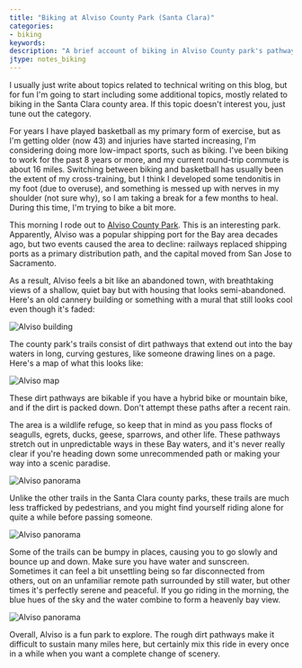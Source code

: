 ```yaml
---
title: "Biking at Alviso County Park (Santa Clara)"
categories:
- biking
keywords:
description: "A brief account of biking in Alviso County park's pathways."
jtype: notes_biking
---
```


I usually just write about topics related to technical writing on this blog, but for fun I'm going to start including some additional topics, mostly related to biking in the Santa Clara county area. If this topic doesn't interest you, just tune out the category.

For years I have played basketball as my primary form of exercise, but as I'm getting older (now 43) and injuries have started increasing, I'm considering doing more low-impact sports, such as biking. I've been biking to work for the past 8 years or more, and my current round-trip commute is about 16 miles. Switching between biking and basketball has usually been the extent of my cross-training, but I think I developed some tendonitis in my foot (due to overuse), and something is messed up with nerves in my shoulder (not sure why), so I am taking a break for a few months to heal. During this time, I'm trying to bike a bit more.

This morning I rode out to [Alviso County Park](https://www.google.com/maps/place/Alviso,+San+Jose,+CA/@37.4408875,-122.0204995,13z/data=!3m1!4b1!4m5!3m4!1s0x808fc8142f8c97e9:0x76e4ea58bc25c854!8m2!3d37.4261669!4d-121.9761384). This is an interesting park. Apparently, Alviso was a popular shipping port for the Bay area decades ago, but two events caused the area to decline: railways replaced shipping ports as a primary distribution path, and the capital moved from San Jose to Sacramento.

As a result, Alviso feels a bit like an abandoned town, with breathtaking views of a shallow, quiet bay but with housing that looks semi-abandoned. Here's an old cannery building or something with a mural that still looks cool even though it's faded:

<img src="https://idratherbewritingmedia.com/images/family/alviso_cannery.jpg" alt="Alviso building" />

The county park's trails consist of dirt pathways that extend out into the bay waters in long, curving gestures, like someone drawing lines on a page. Here's a map of what this looks like:

<img src="https://idratherbewritingmedia.com/images/family/alviso_map.png" style="max-width: 450px" alt="Alviso map" />

These dirt pathways are bikable if you have a hybrid bike or mountain bike, and if the dirt is packed down. Don't attempt these paths after a recent rain.

The area is a wildlife refuge, so keep that in mind as you pass flocks of seagulls, egrets, ducks, geese, sparrows, and other life. These pathways stretch out in unpredictable ways in these Bay waters, and it's never really clear if you're heading down some unrecommended path or making your way into a scenic paradise.

<img src="https://idratherbewritingmedia.com/images/family/alviso_panorama.jpg" alt="Alviso panorama" />

Unlike the other trails in the Santa Clara county parks, these trails are much less trafficked by pedestrians, and you might find yourself riding alone for quite a while before passing someone.

<img src="https://idratherbewritingmedia.com/images/family/alviso_trail.jpg" alt="Alviso panorama" />

Some of the trails can be bumpy in places, causing you to go slowly and bounce up and down. Make sure you have water and sunscreen. Sometimes it can feel a bit unsettling being so far disconnected from others, out on an unfamiliar remote path surrounded by still water, but other times it's perfectly serene and peaceful. If you go riding in the morning, the blue hues of the sky and the water combine to form a heavenly bay view.

<img src="https://idratherbewritingmedia.com/images/family/alviso_blue.jpg" alt="Alviso panorama" />

Overall, Alviso is a fun park to explore. The rough dirt pathways make it difficult to sustain many miles here, but certainly mix this ride in every once in a while when you want a complete change of scenery.
